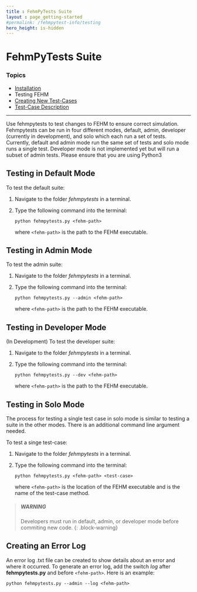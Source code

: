 ```yaml
---
title : FehmPyTests Suite
layout : page_getting-started
#permalink: /fehmpytest-info/testing
hero_height: is-hidden
---
```


# FehmPyTests Suite

### Topics

* [Installation](../install)
* Testing FEHM
* [Creating New Test-Cases](../newtest)
* [Test-Case Description](../testdesc)

---


Use fehmpytests to test changes to FEHM to ensure correct simulation. Fehmpytests can be run in four different modes, default, admin, developer (currently in development), and solo which each run a set of tests. Currently, default and admin mode run the same set of tests and solo mode runs a single test. Developer mode is not implemented yet but will run a subset of admin tests. Please ensure that you are using Python3

## Testing in Default Mode

To test the default suite:

1. Navigate to the folder *fehmpytests* in a terminal.
2. Type the following command into the terminal:

   ``python fehmpytests.py <fehm-path>``
       
   where ```<fehm-path>``` is the path to the FEHM executable.

## Testing in Admin Mode

To test the admin suite:

1. Navigate to the folder *fehmpytests* in a terminal.
2. Type the following command into the terminal:

   ``python fehmpytests.py --admin <fehm-path>``
   
   where ```<fehm-path>``` is the path to the FEHM executable.
   
## Testing in Developer Mode

(In Development) To test the developer suite:

1. Navigate to the folder *fehmpytests* in a terminal.
2. Type the following command into the terminal:

   ``python fehmpytests.py --dev <fehm-path>``
   
   where ```<fehm-path>``` is the path to the FEHM executable.
                
## Testing in Solo Mode

The process for testing a single test case in solo mode is similar to testing 
a suite in the other modes. There is an additional command line argument needed.
 
To test a singe test-case:

1. Navigate to the folder *fehmpytests* in a terminal.
2. Type the following command into the terminal:

   ``python fehmpytests.py <fehm-path> <test-case>``
     
   where ```<fehm-path>``` is the location of the FEHM executable and <test-case> 
   is the name of the test-case method.
   
> ##### WARNING
>
> Developers must run in default, admin, or developer mode before commiting new code. 
{: .block-warning}


## Creating an Error Log

An error log .txt file can be created to show details about an error and where 
it occurred. To generate an error log, add the switch *log* after 
**fehmpytests.py** and before ```<fehm-path>```. Here is an example:

``python fehmpytests.py --admin --log <fehm-path>``


